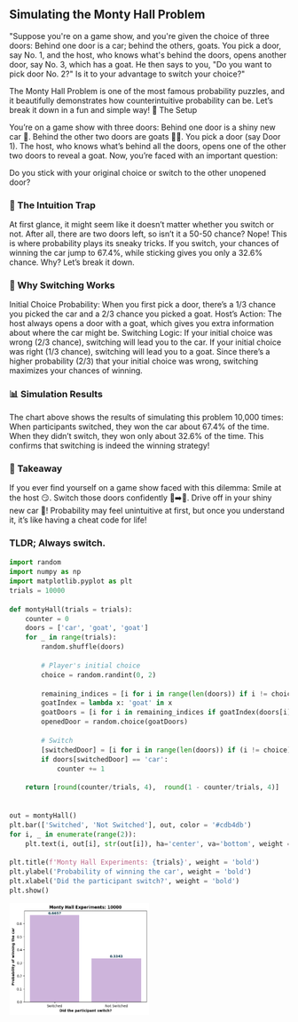 ## Simulating the Monty Hall Problem

"Suppose you're on a game show, and you're given the choice of three doors: Behind one door is a car; behind the others, goats. You pick a door, say No. 1, and the host, who knows what's behind the doors, opens another door, say No. 3, which has a goat. He then says to you, "Do you want to pick door No. 2?" Is it to your advantage to switch your choice?"

The Monty Hall Problem is one of the most famous probability puzzles, and it beautifully demonstrates how counterintuitive probability can be. Let’s break it down in a fun and simple way!
🎯 The Setup

You’re on a game show with three doors:
Behind one door is a shiny new car 🚗.
Behind the other two doors are goats 🐐🐐.
You pick a door (say Door 1). The host, who knows what’s behind all the doors, opens one of the other two doors to reveal a goat. Now, you’re faced with an important question:

Do you stick with your original choice or switch to the other unopened door?

### 🤔 The Intuition Trap
At first glance, it might seem like it doesn’t matter whether you switch or not. After all, there are two doors left, so isn’t it a 50-50 chance?
Nope! This is where probability plays its sneaky tricks. If you switch, your chances of winning the car jump to 67.4%, while sticking gives you only a 32.6% chance. Why? Let’s break it down.

### 🧠 Why Switching Works
Initial Choice Probability: When you first pick a door, there’s a 1/3 chance you picked the car and a 2/3 chance you picked a goat.
Host’s Action: The host always opens a door with a goat, which gives you extra information about where the car might be.
Switching Logic:
If your initial choice was wrong (2/3 chance), switching will lead you to the car.
If your initial choice was right (1/3 chance), switching will lead you to a goat.
Since there’s a higher probability (2/3) that your initial choice was wrong, switching maximizes your chances of winning.

### 📊 Simulation Results
The chart above shows the results of simulating this problem 10,000 times:
When participants switched, they won the car about 67.4% of the time.
When they didn’t switch, they won only about 32.6% of the time.
This confirms that switching is indeed the winning strategy!

### 🚀 Takeaway
If you ever find yourself on a game show faced with this dilemma:
Smile at the host 😏.
Switch those doors confidently 🚪➡️🚪.
Drive off in your shiny new car 🚗!
Probability may feel unintuitive at first, but once you understand it, it’s like having a cheat code for life!

### __TLDR; Always switch.__

```python
import random
import numpy as np
import matplotlib.pyplot as plt
trials = 10000

def montyHall(trials = trials):
    counter = 0
    doors = ['car', 'goat', 'goat']
    for _ in range(trials):
        random.shuffle(doors)

        # Player's initial choice
        choice = random.randint(0, 2)
        
        remaining_indices = [i for i in range(len(doors)) if i != choice]
        goatIndex = lambda x: 'goat' in x
        goatDoors = [i for i in remaining_indices if goatIndex(doors[i])]
        openedDoor = random.choice(goatDoors)
        
        # Switch
        [switchedDoor] = [i for i in range(len(doors)) if (i != choice) and (i != openedDoor)]
        if doors[switchedDoor] == 'car':
            counter += 1
    
    return [round(counter/trials, 4),  round(1 - counter/trials, 4)]


out = montyHall()
plt.bar(['Switched', 'Not Switched'], out, color = '#cdb4db')
for i, _ in enumerate(range(2)):
    plt.text(i, out[i], str(out[i]), ha='center', va='bottom', weight = 'bold', color = '#023047')

plt.title(f'Monty Hall Experiments: {trials}', weight = 'bold')
plt.ylabel('Probability of winning the car', weight = 'bold')
plt.xlabel('Did the participant switch?', weight = 'bold')
plt.show()
```

<img src="images/montyHall.png" alt="Monty Hall Monte Carlo" width="50%" height=auto>
